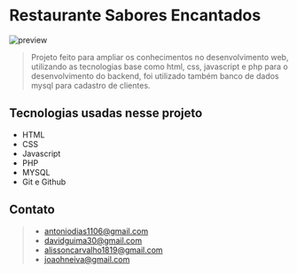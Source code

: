 # Restaurante Sabores Encantados
![preview](https://github.com/Tonybrh/restaurant-project/blob/main/images/projectImage.png?raw=true)

>Projeto feito para ampliar os conhecimentos no desenvolvimento web, utilizando as tecnologias base como html, css, javascript e php para o desenvolvimento do backend, foi utilizado também banco de dados mysql para cadastro de clientes.



## Tecnologias usadas nesse projeto
- HTML
- CSS
- Javascript
- PHP
- MYSQL
- Git e Github

## Contato
 
> - antoniodias1106@gmail.com
> - davidguima30@gmail.com
> - alissoncarvalho1819@gmail.com
> - joaohneiva@gmail.com
